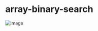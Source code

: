 # array-binary-search 

![image](https://user-images.githubusercontent.com/80682261/125119613-0b3e2500-e0fa-11eb-8c8f-0ef9c500b1bb.png)

